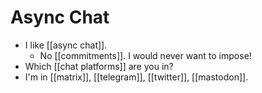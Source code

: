 # Async Chat

- I like [[async chat]].
  - No [[commitments]]. I would never want to impose!
- Which [[chat platforms]] are you in?
- I'm in [[matrix]], [[telegram]], [[twitter]], [[mastodon]].


